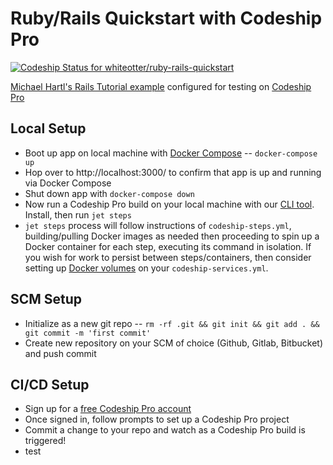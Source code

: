 # Ruby/Rails Quickstart with Codeship Pro
[ ![Codeship Status for whiteotter/ruby-rails-quickstart](https://app.codeship.com/projects/6124df80-b6cd-0135-c039-5e21ca376bff/status?branch=master)](https://app.codeship.com/projects/258703)

[Michael Hartl's Rails Tutorial example](https://www.railstutorial.org/) configured for testing on [Codeship Pro](https://codeship.com/features/pro)

## Local Setup
- Boot up app on local machine with [Docker Compose](https://docs.docker.com/compose/gettingstarted/) -- `docker-compose up`
- Hop over to http://localhost:3000/ to confirm that app is up and running via Docker Compose
- Shut down app with `docker-compose down`
- Now run a Codeship Pro build on your local machine with our [CLI tool](https://documentation.codeship.com/pro/builds-and-configuration/cli/). Install, then run `jet steps`
- `jet steps` process will follow instructions of `codeship-steps.yml`, building/pulling Docker images as needed then proceeding to spin up a Docker container for each step, executing its command in isolation. If you wish for work to persist between steps/containers, then consider setting up [Docker volumes](https://documentation.codeship.com/pro/builds-and-configuration/docker-volumes/) on your `codeship-services.yml`.

## SCM Setup
- Initialize as a new git repo -- `rm -rf .git && git init && git add . && git commit -m 'first commit'`
- Create new repository on your SCM of choice (Github, Gitlab, Bitbucket) and push commit

## CI/CD Setup
- Sign up for a [free Codeship Pro account](https://codeship.com/features/pro)
- Once signed in, follow prompts to set up a Codeship Pro project
- Commit a change to your repo and watch as a Codeship Pro build is triggered!
- test
